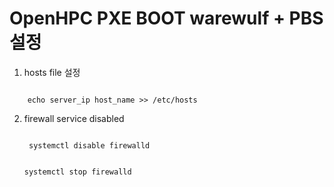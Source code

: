 OpenHPC PXE BOOT warewulf + PBS 설정 
==================================
1. hosts file 설정
<code>
    echo server_ip host_name >> /etc/hosts
</code>

2. firewall service disabled

    <code>
    systemctl disable firewalld

     systemctl stop firewalld
    </code>


